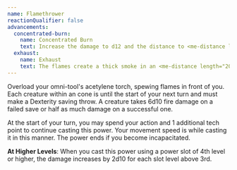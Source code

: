 ```yaml
---
name: Flamethrower
reactionQualifier: false
advancements:
  concentrated-burn:
    name: Concentrated Burn
    text: Increase the damage to d12 and the distance to <me-distance length="30" />, but the area-of-effect is now a <me-distance length="5" adj /> wide line instead of a cone.
  exhaust:
    name: Exhaust
    text: The flames create a thick smoke in an <me-distance length="20" adj /> cube that must encompass the cone. The area is considered heavily obscured until the end of your next turn.
---
```

Overload your omni-tool's acetylene torch, spewing flames in front of you. Each creature within an <me-distance length="20" adj /> cone is
<me-condition id="primed" sub="fire"/> until the start of your next turn and must make a Dexterity saving throw. A creature
takes 6d10 fire damage on a failed save or half as much damage on a successful one.

At the start of your turn, you may spend your action and 1 additional tech point to continue casting this power. Your
movement speed is <me-distance length="5" /> while casting it in this manner. The power ends if you become incapacitated.

__At Higher Levels__: When you cast this power using a power slot of 4th level or higher, the damage increases by 2d10
for each slot level above 3rd.
